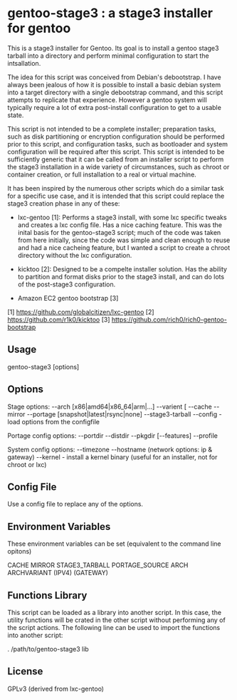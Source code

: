 gentoo-stage3 : a stage3 installer for gentoo
=============================================

This is a stage3 installer for Gentoo. Its goal is to install a gentoo
stage3 tarball into a directory and perform minimal configuration to start
the intsallation.

The idea for this script was conceived from Debian's debootstrap. I have
always been jealous of how it is possible to install a basic debian system
into a target directory with a single debootstrap command, and this script
attempts to replicate that experience. However a gentoo system will
typically require a lot of extra post-install configuration to get to a
usable state.

This script is not intended to be a complete installer; preparation tasks,
such as disk partitioning or encryption configuration should be performed
prior to this script, and configuration tasks, such as bootloader and system
configuration will be required after this script. This script is intended to
be sufficiently generic that it can be called from an installer script to
perform the stage3 installation in a wide variety of circumstances, such as
chroot or container creation, or full installation to a real or virtual
machine.

It has been inspired by the numerous other scripts which do a similar task
for a specific use case, and it is intended that this script could replace
the stage3 creation phase in any of these:

 - lxc-gentoo [1]: Performs a stage3 install, with some lxc specific tweaks
   and creates a lxc config file. Has a nice caching feature. This was the
   inital basis for the gentoo-stage3 script; much of the code was taken
   from here initially, since the code was simple and clean enough to reuse
   and had a nice cacheing feature, but I wanted a script to create a chroot
   directory without the lxc configuration.

 - kicktoo [2]: Designed to be a compelte installer solution. Has the ability to
   partition and format disks prior to the stage3 install, and can do lots
   of the post-stage3 configuration.

 - Amazon EC2 gentoo bootstrap [3]


[1] https://github.com/globalcitizen/lxc-gentoo
[2] https://github.com/r1k0/kicktoo
[3] https://github.com/rich0/rich0-gentoo-bootstrap



Usage
-----

gentoo-stage3 [options] <rootfs>


Options
-------

Stage options:
--arch [x86|amd64|x86_64|arm|...]
--varient [
--cache
--mirror
--portage [snapshot|latest|rsync|none]
--stage3-tarball
--config <configfile> - load options from the configfile

Portage config options:
--portdir
--distdir
--pkgdir
[--features]
--profile

System config options:
--timezone
--hostname
(network options: ip & gateway)
--kernel - install a kernel binary (useful for an installer, not for chroot or lxc)


Config File
-----------

Use a config file to replace any of the options.


Environment Variables
---------------------

These environment variables can be set (equivalent to the command line opitons)

CACHE
MIRROR
STAGE3_TARBALL
PORTAGE_SOURCE
ARCH
ARCHVARIANT
(IPV4)
(GATEWAY)


Functions Library
-----------------

This script can be loaded as a library into another script. In this case,
the utility functions will be crated in the other script without performing
any of the script actions. The following line can be used to import the
functions into another script:

. /path/to/gentoo-stage3 lib


License
-------

GPLv3 (derived from lxc-gentoo)
